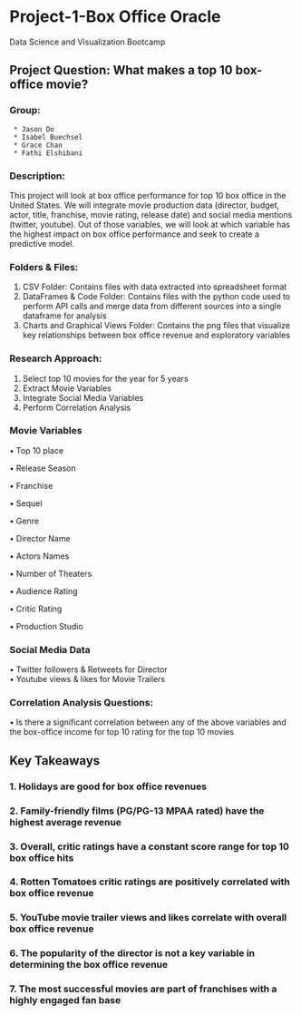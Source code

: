 
# Project-1-Box Office Oracle
Data Science and Visualization Bootcamp
## Project Question: What makes a top 10 box-office movie?

### Group:  
	 * Jason Do
	 * Isabel Buechsel
	 * Grace Chan
	 * Fathi Elshibani

### Description: 

This project will look at box office performance for top 10 box office in the United States.  We will integrate movie production data (director, budget, actor, title, franchise, movie rating, release date) and social media mentions (twitter, youtube).  Out of those variables, we will look at which variable has the highest impact on box office performance and seek to create a predictive model.

### Folders & Files:
1. CSV Folder: Contains files with data extracted into spreadsheet format
2. DataFrames & Code Folder: Contains files with the python code used to perform API calls and merge data from different sources into a single dataframe for analysis
3. Charts and Graphical Views Folder: Contains the png files that visualize key relationships between box office revenue and exploratory variables 

### Research Approach:
1. Select top 10 movies for the year for 5 years 
2. Extract Movie Variables
3. Integrate Social Media Variables
4. Perform Correlation Analysis


### Movie Variables
•	Top 10 place

•	Release Season

•	Franchise

•	Sequel

•	Genre

•	Director Name


•	Actors Names

•	Number of Theaters

•	Audience Rating

•	Critic Rating

•	Production Studio

### Social Media Data
•	Twitter followers & Retweets for Director  
•	Youtube views & likes for Movie Trailers


### Correlation Analysis Questions:
•	Is there a significant correlation between any of the above variables and the box-office income for top 10 rating for the top 10 movies

## Key Takeaways
### 1. Holidays are good for box office revenues
### 2. Family-friendly films (PG/PG-13 MPAA rated) have the highest average revenue
### 3. Overall, critic ratings have a constant score range for top 10 box office hits
### 4. Rotten Tomatoes critic ratings are positively correlated with box office revenue
### 5. YouTube movie trailer views and likes correlate with overall box office revenue
### 6. The popularity of the director is not a key variable in determining the box office revenue
### 7. The most successful movies are part of franchises with a highly engaged fan base



